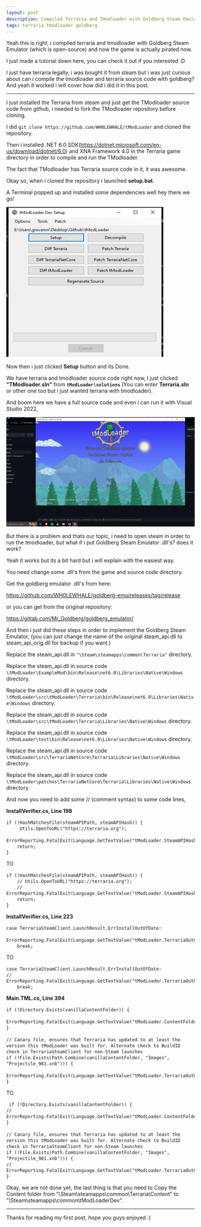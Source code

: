 ```yaml
---
layout: post
description: Compiled Terraria and Tmodloader with Goldberg Steam Emulator
tags: terraria tmodloader goldberg
---
```


Yeah this is right, i compiled terraria and tmodloader with Goldberg Steam Emulator (which is open-source) and now the game is actually pirated now.

I just made a tutorial down here, you can check it out if you interested :D


I just have terraria legally, i was bought it from steam but i was just curious about can i compile the tmodloader and terraria source code with goldberg?
And yeah it worked i will cover how did i did it in this post.

---


I just installed the Terraria from steam and just get the TModloader source code from github, i needed to fork the TModloader repository before cloning.


I did ``git clone https://github.com/WH0LEWHALE/tModLoader`` and cloned the repository.


Then i installed .NET 6.0 SDK(https://dotnet.microsoft.com/en-us/download/dotnet/6.0) and XNA Framework 4.0 in the Terraria game directory in order to compile and run the TModloader.

The fact that TModloader has Terraria source code in it, it was awesome.


Okay so, when i cloned the repository i launched **setup.bat**.


A Terminal popped up and installed some dependencies well hey there we go!


<img src="../images/terraria-post/Annotation%202024-02-07%20131135.png" width="420" height="400">


Now then i just clicked **Setup** button and its Done.


We have terraria and tmodloader source code right now, I just clicked **"TModloader.sln"** from **``tModLoader\solutions``** (You can enter **Terraria.sln** or other one too but i just wanted terraria with tmodloader).


And boom here we have a full source code and even i can run it with Visual Studio 2022,

![mega-archive](../images/terraria-post/Annotation%202024-02-07%20132240.png)

But there is a problem and thats our topic, i need to open steam in order to run the tmodloader, but what if i put Goldberg Steam Emulator .dll's? does it work?


Yeah it works but its a bit hard but i will explain with the easiest way.

You need change some .dll's from the game and source code directory.


Get the goldberg emulator .dll's from here: 

https://github.com/WH0LEWHALE/goldberg-emu/releases/tag/release

or you can get from the original repository: 

https://gitlab.com/Mr_Goldberg/goldberg_emulator/


And then i just did these steps in order to implement the Goldberg Steam Emulator,
(you can just change the name of the original steam_api.dll to steam_api_orig.dll for backup if you want.)

Replace the steam_api.dll in ``"\Steam\steamapps\common\Terraria"`` directory.

Replace the steam_api.dll in source code ``\tModLoader\ExampleMod\bin\Release\net6.0\Libraries\Native\Windows`` directory.

Replace the steam_api.dll in source code ``\tModLoader\src\tModLoader\Terraria\bin\Release\net6.0\Libraries\Native\Windows`` directory.

Replace the steam_api.dll in source code ``\tModLoader\src\tModLoader\Terraria\Libraries\Native\Windows`` directory.

Replace the steam_api.dll in source code ``\tModLoader\test\bin\Release\net6.0\Libraries\Native\Windows`` directory.

Replace the steam_api.dll in source code ``\tModLoader\src\TerrariaNetCore\Terraria\Libraries\Native\Windows`` directory.

Replace the steam_api.dll in source code ``\tModLoader\patches\TerrariaNetCore\Terraria\Libraries\Native\Windows`` directory.

And now you need to add some // (comment syntax) to some code lines,

**InstallVerifier.cs, Line 198**

```
if (!HashMatchesFile(steamAPIPath, steamAPIHash)) {
	 Utils.OpenToURL("https://terraria.org");
	ErrorReporting.FatalExit(Language.GetTextValue("tModLoader.SteamAPIHashMismatch"));
	return;
}
```

TO


```
if (!HashMatchesFile(steamAPIPath, steamAPIHash)) {
	// Utils.OpenToURL("https://terraria.org");
	// ErrorReporting.FatalExit(Language.GetTextValue("tModLoader.SteamAPIHashMismatch"));
	return;
}
```

**InstallVerifier.cs, Line 223**

```
case TerrariaSteamClient.LaunchResult.ErrInstallOutOfDate:
	ErrorReporting.FatalExit(Language.GetTextValue("tModLoader.TerrariaOutOfDateMessage"));
	break;
```

TO


```
case TerrariaSteamClient.LaunchResult.ErrInstallOutOfDate:
//	ErrorReporting.FatalExit(Language.GetTextValue("tModLoader.TerrariaOutOfDateMessage"));
	break;
```
 
**Main.TML.cs, Line 394**

 ```
 if (!Directory.Exists(vanillaContentFolder)) {
	ErrorReporting.FatalExit(Language.GetTextValue("tModLoader.ContentFolderNotFound"));
}

// Canary file, ensures that Terraria has updated to at least the version this tModLoader was built for. Alternate check to BuildID check in TerrariaSteamClient for non-Steam launches 
if (!File.Exists(Path.Combine(vanillaContentFolder, "Images", "Projectile_981.xnb"))) {
	 ErrorReporting.FatalExit(Language.GetTextValue("tModLoader.TerrariaOutOfDateMessage"));
}
```

TO


```
 if (!Directory.Exists(vanillaContentFolder)) {
//	ErrorReporting.FatalExit(Language.GetTextValue("tModLoader.ContentFolderNotFound"));
}

// Canary file, ensures that Terraria has updated to at least the version this tModLoader was built for. Alternate check to BuildID check in TerrariaSteamClient for non-Steam launches 
if (!File.Exists(Path.Combine(vanillaContentFolder, "Images", "Projectile_981.xnb"))) {
//	 ErrorReporting.FatalExit(Language.GetTextValue("tModLoader.TerrariaOutOfDateMessage"));
}
```

Okay, we are not done yet, the last thing is that you need to Copy the Content folder from "\Steam\steamapps\common\Terraria\Content" to "\Steam\steamapps\common\tModLoaderDev".


---


Thanks for reading my first post, hope you guys enjoyed :)


